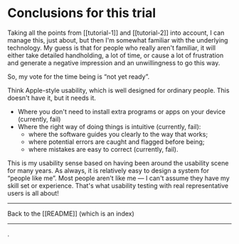 # Conclusions for this trial

Taking all the points from [[tutorial-1]] and [[tutorial-2]] into account,
I can manage this, just about, but then I'm somewhat familiar with the underlying technology.
My guess is that for people who really aren't familiar, it will either take detailed handholding,
a lot of time, or cause a lot of frustration and generate a negative impression
and an unwillingness to go this way.

So, my vote for the time being is “not yet ready”.

Think Apple-style usability, which is well designed for ordinary people.
This doesn't have it, but it needs it.
* Where you don't need to install extra programs or apps on your device (currently, fail)
* Where the right way of doing things is intuitive (currently, fail):
  * where the software guides you clearly to the way that works;
  * where potential errors are caught and flagged before being;
  * where mistakes are easy to correct (currently, fail).

This is my usability sense based on having been around the usability scene for many years.
As always, it is relatively easy to design a system for “people like me”. 
Most people aren't like me — I can't assume they have my skill set or experience.
That's what usability testing with real representative users is all about!

----

Back to the [[README]] (which is an index)

----

.
